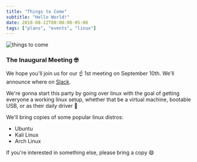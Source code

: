 ```yaml
---
title: "Things to Come"
subtitle: "Hello World!"
date: 2018-08-22T00:00:00-05:00
tags: ["plans", "events", "linux"]
---
```

![things to come](/img/things-to-come-stars-500x440.jpg)

### The Inaugural Meeting :nerd_face:
We hope you'll join us for our :point_up: 1st meeting on September 10th. We'll announce where on [Slack](https://join.slack.com/t/citysecnyc/shared_invite/enQtMzk1NTcyMDQxODkwLTY1NmE2MDZkZjJhZWIxNGNmNWVjMjUwNDc3M2I3YmRiYmQ0NDBlMjk0Zjc4MzNhY2JiYjUzMWNmYTE0MjkyYzI).

We're gonna start this party by going over linux with the goal of getting everyone a working linux setup, whether that be a virtual machine, bootable USB, or as their daily driver :100:

We'll bring copies of some popular linux distros:

+ Ubuntu
+ Kali Linux
+ Arch Linux

If you're interested in something else, please bring a copy :smile:

